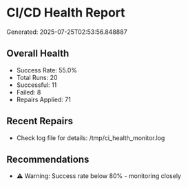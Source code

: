 # CI/CD Health Report

Generated: 2025-07-25T02:53:56.848887

## Overall Health
- Success Rate: 55.0%
- Total Runs: 20
- Successful: 11
- Failed: 8
- Repairs Applied: 71

## Recent Repairs
- Check log file for details: /tmp/ci_health_monitor.log

## Recommendations
- ⚠️ Warning: Success rate below 80% - monitoring closely
